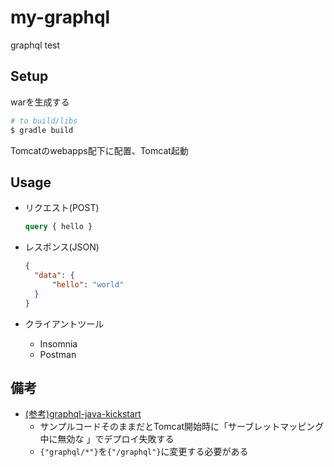 # my-graphql

graphql test

## Setup

warを生成する

```sh
# to build/libs
$ gradle build
```

Tomcatのwebapps配下に配置、Tomcat起動

## Usage

* リクエスト(POST)
  ```graphql
  query { hello }
  ```

* レスポンス(JSON)
  ```json
  {
    "data": {
        "hello": "world"
    }
  }
  ```

* クライアントツール
  + Insomnia
  + Postman


## 備考

* [(参考)graphql-java-kickstart](https://www.graphql-java-kickstart.com/servlet/getting-started/#create-a-servlet-class)
    + サンプルコードそのままだとTomcat開始時に「サーブレットマッピング中に無効な <url-pattern> 」でデプロイ失敗する
    + `{"graphql/*"}`を`{"/graphql"}`に変更する必要がある
